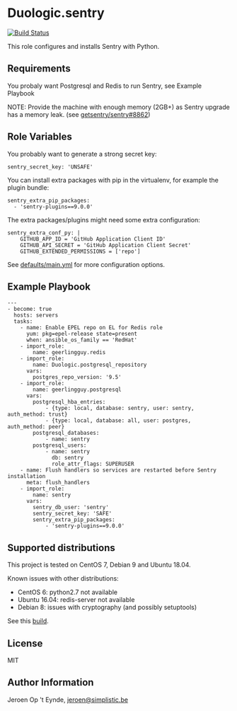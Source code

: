 Duologic.sentry
===============

[![Build Status](https://travis-ci.org/Duologic/ansible-role-sentry.svg?branch=master)](https://travis-ci.org/Duologic/ansible-role-sentry)

This role configures and installs Sentry with Python.

Requirements
-----------

You probaly want Postgresql and Redis to run Sentry, see Example Playbook

NOTE: Provide the machine with enough memory (2GB+) as Sentry upgrade has a memory leak.
(see [getsentry/sentry#8862](https://github.com/getsentry/sentry/issues/8862))

Role Variables
--------------

You probably want to generate a strong secret key:

    sentry_secret_key: 'UNSAFE'

You can install extra packages with pip in the virtualenv, for example the plugin bundle:

    sentry_extra_pip_packages:
      - 'sentry-plugins==9.0.0'

The extra packages/plugins might need some extra configuration:

    sentry_extra_conf_py: |
        GITHUB_APP_ID = 'GitHub Application Client ID'
        GITHUB_API_SECRET = 'GitHub Application Client Secret'
        GITHUB_EXTENDED_PERMISSIONS = ['repo']

See [defaults/main.yml](defaults/main.yml) for more configuration options.

Example Playbook
----------------

```
---
- become: true
  hosts: servers
  tasks:
    - name: Enable EPEL repo on EL for Redis role
      yum: pkg=epel-release state=present
      when: ansible_os_family == 'RedHat'
    - import_role:
        name: geerlingguy.redis
    - import_role:
        name: Duologic.postgresql_repository
      vars:
        postgres_repo_version: '9.5'
    - import_role:
        name: geerlingguy.postgresql
      vars:
        postgresql_hba_entries:
            - {type: local, database: sentry, user: sentry, auth_method: trust}
            - {type: local, database: all, user: postgres, auth_method: peer}
        postgresql_databases:
            - name: sentry
        postgresql_users:
            - name: sentry
              db: sentry
              role_attr_flags: SUPERUSER
    - name: Flush handlers so services are restarted before Sentry installation
      meta: flush_handlers
    - import_role:
        name: sentry
      vars:
        sentry_db_user: 'sentry'
        sentry_secret_key: 'SAFE'
        sentry_extra_pip_packages:
            - 'sentry-plugins==9.0.0'
```

Supported distributions
-----------------------

This project is tested on CentOS 7, Debian 9 and Ubuntu 18.04.

Known issues with other distributions:

- CentOS 6: python2.7 not available
- Ubuntu 16.04: redis-server not available
- Debian 8: issues with cryptography (and possibly setuptools)

See this [build](https://travis-ci.org/Duologic/ansible-role-sentry/builds/487380995).

License
-------

MIT

Author Information
------------------

Jeroen Op 't Eynde, jeroen@simplistic.be
